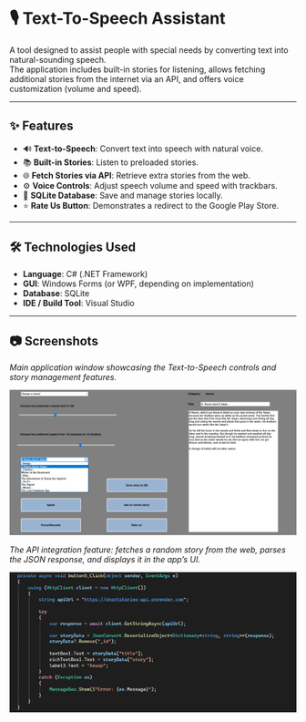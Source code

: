 # 🎙️ Text-To-Speech Assistant

A tool designed to assist people with special needs by converting text into natural-sounding speech.  
The application includes built-in stories for listening, allows fetching additional stories from the internet via an API, and offers voice customization (volume and speed).

---

## ✨ Features

- 🔊 **Text-to-Speech**: Convert text into speech with natural voice.  
- 📚 **Built-in Stories**: Listen to preloaded stories.  
- 🌐 **Fetch Stories via API**: Retrieve extra stories from the web.  
- ⚙️ **Voice Controls**: Adjust speech volume and speed with trackbars.  
- 💾 **SQLite Database**: Save and manage stories locally.  
- ⭐ **Rate Us Button**: Demonstrates a redirect to the Google Play Store.  

---

## 🛠️ Technologies Used

- **Language**: C# (.NET Framework)  
- **GUI**: Windows Forms (or WPF, depending on implementation)  
- **Database**: SQLite  
- **IDE / Build Tool**: Visual Studio  

---

## 📷 Screenshots

*Main application window showcasing the Text-to-Speech controls and story management features.*

![App UI](assets/TTSapp.png)

*The API integration feature: fetches a random story from the web, parses the JSON response, and displays it in the app’s UI.*

![API integration code](assets/API_integration.png)

